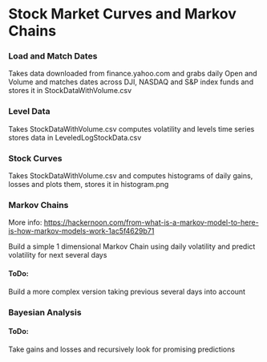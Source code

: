 

# Stock Market Curves and Markov Chains

### Load and Match Dates 
Takes data downloaded from finance.yahoo.com and grabs daily Open and Volume and matches dates across DJI, NASDAQ and S&P index funds and stores it in StockDataWithVolume.csv

### Level Data
Takes StockDataWithVolume.csv computes volatility and levels time series stores data in LeveledLogStockData.csv

### Stock Curves
Takes StockDataWithVolume.csv and computes histograms of daily gains, losses and plots them, stores it in histogram.png

### Markov Chains
More info: https://hackernoon.com/from-what-is-a-markov-model-to-here-is-how-markov-models-work-1ac5f4629b71

Build a simple 1 dimensional Markov Chain using daily volatility and predict volatility for next several days
#### ToDo: 
Build a more complex version taking previous several days into account


### Bayesian Analysis
#### ToDo: 
Take gains and losses and recursively look for promising predictions
